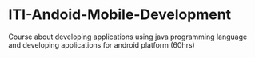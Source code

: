 # ITI-Andoid-Mobile-Development
Course about developing applications using java programming language and developing applications for android platform (60hrs)
